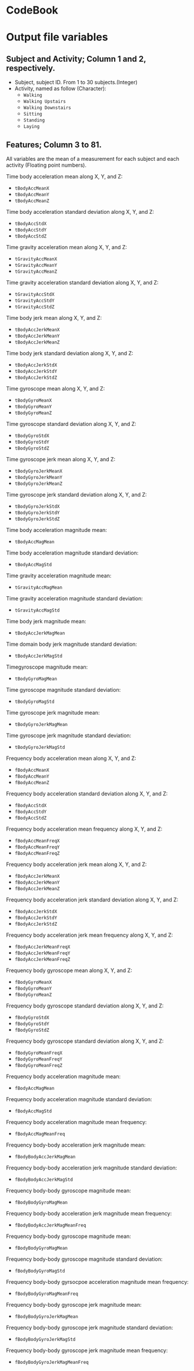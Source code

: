 # CodeBook

# Output file variables

## Subject and Activity; Column 1 and 2, respectively.

 - Subject, subject ID. From 1 to 30 subjects.(Integer)
 - Activity, named as follow (Character):
   - `Walking`
   - `Walking Upstairs`
   - `Walking Downstairs` 
   - `Sitting`
   - `Standing`
   - `Laying`

## Features; Column 3 to 81.

All variables are the mean of a measurement for each subject and each activity (Floating point numbers).

Time body acceleration mean along X, Y, and Z:
- `tBodyAccMeanX`               
- `tBodyAccMeanY`               
- `tBodyAccMeanZ`   

Time body acceleration standard deviation along X, Y, and Z:
- `tBodyAccStdX`                
- `tBodyAccStdY`                
- `tBodyAccStdZ`    

Time gravity acceleration mean along X, Y, and Z:
- `tGravityAccMeanX`
- `tGravityAccMeanY`
- `tGravityAccMeanZ`

Time gravity acceleration standard deviation along X, Y, and Z:
- `tGravityAccStdX`
- `tGravityAccStdY`
- `tGravityAccStdZ`

Time body jerk mean along X, Y, and Z:
- `tBodyAccJerkMeanX`
- `tBodyAccJerkMeanY`
- `tBodyAccJerkMeanZ`

Time body jerk standard deviation along X, Y, and Z:
- `tBodyAccJerkStdX`
- `tBodyAccJerkStdY`
- `tBodyAccJerkStdZ`

Time gyroscope mean along X, Y, and Z:
- `tBodyGyroMeanX`
- `tBodyGyroMeanY`
- `tBodyGyroMeanZ`

Time gyroscope standard deviation along X, Y, and Z:
- `tBodyGyroStdX`
- `tBodyGyroStdY`
- `tBodyGyroStdZ`

Time gyroscope jerk mean along X, Y, and Z:
- `tBodyGyroJerkMeanX`
- `tBodyGyroJerkMeanY`
- `tBodyGyroJerkMeanZ`

Time gyroscope jerk standard deviation along X, Y, and Z:
- `tBodyGyroJerkStdX`
- `tBodyGyroJerkStdY`
- `tBodyGyroJerkStdZ`

Time body acceleration magnitude mean:
- `tBodyAccMagMean`

Time body acceleration magnitude standard deviation:
- `tBodyAccMagStd`

Time gravity acceleration magnitude mean:
- `tGravityAccMagMean`

Time gravity acceleration magnitude standard deviation:
- `tGravityAccMagStd`

Time body jerk magnitude mean:
- `tBodyAccJerkMagMean`

Time domain body jerk magnitude standard deviation:
- `tBodyAccJerkMagStd`

Timegyroscope magnitude mean:
- `tBodyGyroMagMean`

Time gyroscope magnitude standard deviation:
- `tBodyGyroMagStd`

Time gyroscope jerk magnitude mean:
- `tBodyGyroJerkMagMean`

Time gyroscope jerk magnitude standard deviation:
- `tBodyGyroJerkMagStd`

Frequency body acceleration mean along X, Y, and Z:
- `fBodyAccMeanX`
- `fBodyAccMeanY`
- `fBodyAccMeanZ`

Frequency body acceleration standard deviation along X, Y, and Z:
- `fBodyAccStdX`
- `fBodyAccStdY`
- `fBodyAccStdZ`

Frequency body acceleration mean frequency along X, Y, and Z:
- `fBodyAccMeanFreqX`
- `fBodyAccMeanFreqY`
- `fBodyAccMeanFreqZ`

Frequency body acceleration jerk mean along X, Y, and Z:
- `fBodyAccJerkMeanX`
- `fBodyAccJerkMeanY`
- `fBodyAccJerkMeanZ`

Frequency body acceleration jerk standard deviation along X, Y, and Z:
- `fBodyAccJerkStdX`
- `fBodyAccJerkStdY`
- `fBodyAccJerkStdZ`

Frequency body acceleration jerk mean frequency along X, Y, and Z:
- `fBodyAccJerkMeanFreqX`
- `fBodyAccJerkMeanFreqY`
- `fBodyAccJerkMeanFreqZ`

Frequency body gyroscope mean along X, Y, and Z:
- `fBodyGyroMeanX`
- `fBodyGyroMeanY`
- `fBodyGyroMeanZ`

Frequency body gyroscope standard deviation along X, Y, and Z:
- `fBodyGyroStdX`
- `fBodyGyroStdY`
- `fBodyGyroStdZ`

Frequency body gyroscope standard deviation along X, Y, and Z:
- `fBodyGyroMeanFreqX`
- `fBodyGyroMeanFreqY`
- `fBodyGyroMeanFreqZ`

Frequency body acceleration magnitude mean:
- `fBodyAccMagMean`

Frequency body acceleration magnitude standard deviation:
- `fBodyAccMagStd`

Frequency body acceleration magnitude mean frequency:
- `fBodyAccMagMeanFreq`

Frequency body-body acceleration jerk magnitude mean:
- `fBodyBodyAccJerkMagMean`

Frequency body-body acceleration jerk magnitude standard deviation:
- `fBodyBodyAccJerkMagStd`

Frequency body-body gyroscope magnitude mean:
- `fBodyBodyGyroMagMean`

Frequency body-body acceleration jerk magnitude mean frequency:
- `fBodyBodyAccJerkMagMeanFreq`

Frequency body-body gyroscope magnitude mean:
- `fBodyBodyGyroMagMean`

Frequency body-body gyroscope magnitude standard deviation:
- `fBodyBodyGyroMagStd`

Frequency body-body gyrsocpoe acceleration magnitude mean frequency:
- `fBodyBodyGyroMagMeanFreq`

Frequency body-body gyroscope jerk magnitude mean:
- `fBodyBodyGyroJerkMagMean`

Frequency body-body gyroscope jerk magnitude standard deviation:
- `fBodyBodyGyroJerkMagStd`

Frequency body-body gyroscope jerk magnitude mean frequency:
- `fBodyBodyGyroJerkMagMeanFreq`
